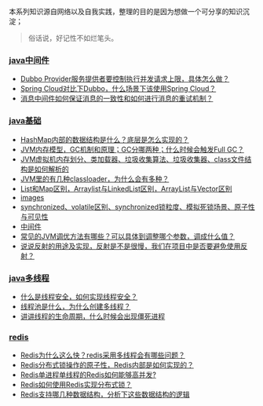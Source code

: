 本系列知识源自网络以及自我实践，整理的目的是因为想做一个可分享的知识沉淀；

> 俗话说，好记性不如烂笔头。

<directory>

### [java中间件](docs/java中间件)
- [Dubbo Provider服务提供者要控制执行并发请求上限，具体怎么做？](docs/java中间件/Dubbo%20Provider%E6%9C%8D%E5%8A%A1%E6%8F%90%E4%BE%9B%E8%80%85%E8%A6%81%E6%8E%A7%E5%88%B6%E6%89%A7%E8%A1%8C%E5%B9%B6%E5%8F%91%E8%AF%B7%E6%B1%82%E4%B8%8A%E9%99%90%EF%BC%8C%E5%85%B7%E4%BD%93%E6%80%8E%E4%B9%88%E5%81%9A%EF%BC%9F.md)
- [Spring Cloud对比下Dubbo，什么场景下该使用Spring Cloud？](docs/java中间件/Spring%20Cloud%E5%AF%B9%E6%AF%94%E4%B8%8BDubbo%EF%BC%8C%E4%BB%80%E4%B9%88%E5%9C%BA%E6%99%AF%E4%B8%8B%E8%AF%A5%E4%BD%BF%E7%94%A8Spring%20Cloud%EF%BC%9F.md)
- [消息中间件如何保证消息的一致性和如何进行消息的重试机制？](docs/java中间件/%E6%B6%88%E6%81%AF%E4%B8%AD%E9%97%B4%E4%BB%B6%E5%A6%82%E4%BD%95%E4%BF%9D%E8%AF%81%E6%B6%88%E6%81%AF%E7%9A%84%E4%B8%80%E8%87%B4%E6%80%A7%E5%92%8C%E5%A6%82%E4%BD%95%E8%BF%9B%E8%A1%8C%E6%B6%88%E6%81%AF%E7%9A%84%E9%87%8D%E8%AF%95%E6%9C%BA%E5%88%B6%EF%BC%9F.md)
### [java基础](docs/java基础)
- [HashMap内部的数据结构是什么？底层是怎么实现的？](docs/java基础/HashMap%E5%86%85%E9%83%A8%E7%9A%84%E6%95%B0%E6%8D%AE%E7%BB%93%E6%9E%84%E6%98%AF%E4%BB%80%E4%B9%88%EF%BC%9F%E5%BA%95%E5%B1%82%E6%98%AF%E6%80%8E%E4%B9%88%E5%AE%9E%E7%8E%B0%E7%9A%84%EF%BC%9F.md)
- [JVM内存模型，GC机制和原理；GC分哪两种；什么时候会触发Full GC？](docs/java基础/JVM%E5%86%85%E5%AD%98%E6%A8%A1%E5%9E%8B%EF%BC%8CGC%E6%9C%BA%E5%88%B6%E5%92%8C%E5%8E%9F%E7%90%86%EF%BC%9BGC%E5%88%86%E5%93%AA%E4%B8%A4%E7%A7%8D%EF%BC%9B%E4%BB%80%E4%B9%88%E6%97%B6%E5%80%99%E4%BC%9A%E8%A7%A6%E5%8F%91Full%20GC%EF%BC%9F.md)
- [JVM虚拟机内存划分、类加载器、垃圾收集算法、垃圾收集器、class文件结构是如何解析的](docs/java基础/JVM%E8%99%9A%E6%8B%9F%E6%9C%BA%E5%86%85%E5%AD%98%E5%88%92%E5%88%86%E3%80%81%E7%B1%BB%E5%8A%A0%E8%BD%BD%E5%99%A8%E3%80%81%E5%9E%83%E5%9C%BE%E6%94%B6%E9%9B%86%E7%AE%97%E6%B3%95%E3%80%81%E5%9E%83%E5%9C%BE%E6%94%B6%E9%9B%86%E5%99%A8%E3%80%81class%E6%96%87%E4%BB%B6%E7%BB%93%E6%9E%84%E6%98%AF%E5%A6%82%E4%BD%95%E8%A7%A3%E6%9E%90%E7%9A%84.md)
- [JVM里的有几种classloader，为什么会有多种？](docs/java基础/JVM%E9%87%8C%E7%9A%84%E6%9C%89%E5%87%A0%E7%A7%8Dclassloader%EF%BC%8C%E4%B8%BA%E4%BB%80%E4%B9%88%E4%BC%9A%E6%9C%89%E5%A4%9A%E7%A7%8D%EF%BC%9F.md)
- [List和Map区别，Arraylist与LinkedList区别，ArrayList与Vector区别](docs/java基础/List%E5%92%8CMap%E5%8C%BA%E5%88%AB%EF%BC%8CArraylist%E4%B8%8ELinkedList%E5%8C%BA%E5%88%AB%EF%BC%8CArrayList%E4%B8%8EVector%E5%8C%BA%E5%88%AB.md)
- [images](docs/java基础/images)
- [synchronized、volatile区别、synchronized锁粒度、模拟死锁场景、原子性与可见性](docs/java基础/synchronized%E3%80%81volatile%E5%8C%BA%E5%88%AB%E3%80%81synchronized%E9%94%81%E7%B2%92%E5%BA%A6%E3%80%81%E6%A8%A1%E6%8B%9F%E6%AD%BB%E9%94%81%E5%9C%BA%E6%99%AF%E3%80%81%E5%8E%9F%E5%AD%90%E6%80%A7%E4%B8%8E%E5%8F%AF%E8%A7%81%E6%80%A7.md)
- [中间件](docs/java基础/%E4%B8%AD%E9%97%B4%E4%BB%B6.md)
- [常见的JVM调优方法有哪些？可以具体到调整哪个参数，调成什么值？](docs/java基础/%E5%B8%B8%E8%A7%81%E7%9A%84JVM%E8%B0%83%E4%BC%98%E6%96%B9%E6%B3%95%E6%9C%89%E5%93%AA%E4%BA%9B%EF%BC%9F%E5%8F%AF%E4%BB%A5%E5%85%B7%E4%BD%93%E5%88%B0%E8%B0%83%E6%95%B4%E5%93%AA%E4%B8%AA%E5%8F%82%E6%95%B0%EF%BC%8C%E8%B0%83%E6%88%90%E4%BB%80%E4%B9%88%E5%80%BC%EF%BC%9F.md)
- [说说反射的用途及实现，反射是不是很慢，我们在项目中是否要避免使用反射？](docs/java基础/%E8%AF%B4%E8%AF%B4%E5%8F%8D%E5%B0%84%E7%9A%84%E7%94%A8%E9%80%94%E5%8F%8A%E5%AE%9E%E7%8E%B0%EF%BC%8C%E5%8F%8D%E5%B0%84%E6%98%AF%E4%B8%8D%E6%98%AF%E5%BE%88%E6%85%A2%EF%BC%8C%E6%88%91%E4%BB%AC%E5%9C%A8%E9%A1%B9%E7%9B%AE%E4%B8%AD%E6%98%AF%E5%90%A6%E8%A6%81%E9%81%BF%E5%85%8D%E4%BD%BF%E7%94%A8%E5%8F%8D%E5%B0%84%EF%BC%9F.md)
### [java多线程](docs/java多线程)
- [什么是线程安全，如何实现线程安全？](docs/java多线程/%E4%BB%80%E4%B9%88%E6%98%AF%E7%BA%BF%E7%A8%8B%E5%AE%89%E5%85%A8%EF%BC%8C%E5%A6%82%E4%BD%95%E5%AE%9E%E7%8E%B0%E7%BA%BF%E7%A8%8B%E5%AE%89%E5%85%A8%EF%BC%9F.md)
- [线程池是什么，为什么创建多线程？](docs/java多线程/%E7%BA%BF%E7%A8%8B%E6%B1%A0%E6%98%AF%E4%BB%80%E4%B9%88%EF%BC%8C%E4%B8%BA%E4%BB%80%E4%B9%88%E5%88%9B%E5%BB%BA%E5%A4%9A%E7%BA%BF%E7%A8%8B%EF%BC%9F.md)
- [讲讲线程的生命周期，什么时候会出现僵死进程](docs/java多线程/%E8%AE%B2%E8%AE%B2%E7%BA%BF%E7%A8%8B%E7%9A%84%E7%94%9F%E5%91%BD%E5%91%A8%E6%9C%9F%EF%BC%8C%E4%BB%80%E4%B9%88%E6%97%B6%E5%80%99%E4%BC%9A%E5%87%BA%E7%8E%B0%E5%83%B5%E6%AD%BB%E8%BF%9B%E7%A8%8B.md)
### [redis](docs/redis)
- [Redis为什么这么快？redis采用多线程会有哪些问题？](docs/redis/Redis%E4%B8%BA%E4%BB%80%E4%B9%88%E8%BF%99%E4%B9%88%E5%BF%AB%EF%BC%9Fredis%E9%87%87%E7%94%A8%E5%A4%9A%E7%BA%BF%E7%A8%8B%E4%BC%9A%E6%9C%89%E5%93%AA%E4%BA%9B%E9%97%AE%E9%A2%98%EF%BC%9F.md)
- [Redis分布式锁操作的原子性，Redis内部是如何实现的？](docs/redis/Redis%E5%88%86%E5%B8%83%E5%BC%8F%E9%94%81%E6%93%8D%E4%BD%9C%E7%9A%84%E5%8E%9F%E5%AD%90%E6%80%A7%EF%BC%8CRedis%E5%86%85%E9%83%A8%E6%98%AF%E5%A6%82%E4%BD%95%E5%AE%9E%E7%8E%B0%E7%9A%84%EF%BC%9F.md)
- [Redis单进程单线程的Redis如何能够高并发?](docs/redis/Redis%E5%8D%95%E8%BF%9B%E7%A8%8B%E5%8D%95%E7%BA%BF%E7%A8%8B%E7%9A%84Redis%E5%A6%82%E4%BD%95%E8%83%BD%E5%A4%9F%E9%AB%98%E5%B9%B6%E5%8F%91%3F.md)
- [Redis如何使用Redis实现分布式锁？](docs/redis/Redis%E5%A6%82%E4%BD%95%E4%BD%BF%E7%94%A8Redis%E5%AE%9E%E7%8E%B0%E5%88%86%E5%B8%83%E5%BC%8F%E9%94%81%EF%BC%9F.md)
- [Redis支持哪几种数据结构，分析下这些数据结构的逻辑](docs/redis/Redis%E6%94%AF%E6%8C%81%E5%93%AA%E5%87%A0%E7%A7%8D%E6%95%B0%E6%8D%AE%E7%BB%93%E6%9E%84%EF%BC%8C%E5%88%86%E6%9E%90%E4%B8%8B%E8%BF%99%E4%BA%9B%E6%95%B0%E6%8D%AE%E7%BB%93%E6%9E%84%E7%9A%84%E9%80%BB%E8%BE%91.md)

</directory>